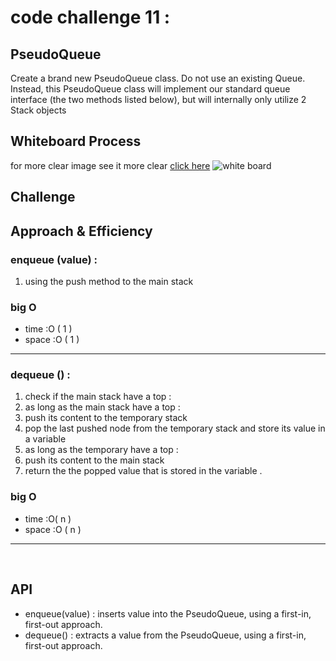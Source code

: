 # code challenge 11 : 
## PseudoQueue
Create a brand new PseudoQueue class. Do not use an existing Queue. Instead, this PseudoQueue class will implement our standard queue interface (the two methods listed below), but will internally only utilize 2 Stack objects

## Whiteboard Process
for more clear image see it more clear [click here](https://app.diagrams.net/#G1AKmkNLNyTIcs_2mZyrZoiC6punxx3oe0)
![white board]()

## Challenge
## Approach & Efficiency
### enqueue (value) :
1. using the push method to the main stack
### big O
* time  :O ( 1 )
* space :O ( 1 )
***
### dequeue () :
1. check if the main stack have a top : 
2. as long as the main stack have a top : 
3. push its content to the temporary stack
4. pop the last pushed node from the temporary stack and store its value in a variable
5. as long as the temporary have a top :
6. push its content to the main stack 
7. return the the popped value that is stored in the variable .
### big O
* time  :O( n )
* space :O ( n )
***
<br>

## API
* enqueue(value) : inserts value into the PseudoQueue, using a first-in, first-out approach.
* dequeue() : extracts a value from the PseudoQueue, using a first-in, first-out approach.
